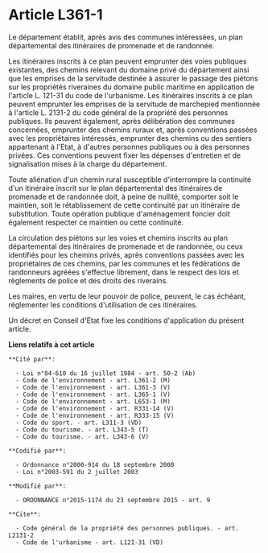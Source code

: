 # Article L361-1

Le département établit, après avis des communes intéressées, un plan départemental des itinéraires de promenade et de
randonnée. 

Les itinéraires inscrits à ce plan peuvent emprunter des voies publiques existantes, des chemins relevant du domaine privé du
département ainsi que les emprises de la servitude destinée à assurer le passage des piétons sur les propriétés riveraines du
domaine public maritime en application de l'article L. 121-31 du code de l'urbanisme. Les itinéraires inscrits à ce plan
peuvent emprunter les emprises de la servitude de marchepied mentionnée à l'article L. 2131-2 du code général de la propriété
des personnes publiques. Ils peuvent également, après délibération des communes concernées, emprunter des chemins ruraux et,
après conventions passées avec les propriétaires intéressés, emprunter des chemins ou des sentiers appartenant à l'Etat, à
d'autres personnes publiques ou à des personnes privées. Ces conventions peuvent fixer les dépenses d'entretien et de
signalisation mises à la charge du département. 

Toute aliénation d'un chemin rural susceptible d'interrompre la continuité d'un itinéraire inscrit sur le plan départemental
des itinéraires de promenade et de randonnée doit, à peine de nullité, comporter soit le maintien, soit le rétablissement de
cette continuité par un itinéraire de substitution. Toute opération publique d'aménagement foncier doit également respecter
ce maintien ou cette continuité. 

La circulation des piétons sur les voies et chemins inscrits au plan départemental des itinéraires de promenade et de
randonnée, ou ceux identifiés pour les chemins privés, après conventions passées avec les propriétaires de ces chemins, par
les communes et les fédérations de randonneurs agréées s'effectue librement, dans le respect des lois et règlements de police
et des droits des riverains. 

Les maires, en vertu de leur pouvoir de police, peuvent, le cas échéant, réglementer les conditions d'utilisation de ces
itinéraires. 

Un décret en Conseil d'Etat fixe les conditions d'application du présent article.

**Liens relatifs à cet article**

	**Cité par**:

	  - Loi n°84-610 du 16 juillet 1984 - art. 50-2 (Ab)
	  - Code de l'environnement - art. L361-2 (M)
	  - Code de l'environnement - art. L361-3 (V)
	  - Code de l'environnement - art. L365-1 (V)
	  - Code de l'environnement - art. L653-1 (M)
	  - Code de l'environnement - art. R331-14 (V)
	  - Code de l'environnement - art. R333-15 (V)
	  - Code du sport. - art. L311-3 (VD)
	  - Code du tourisme. - art. L343-5 (T)
	  - Code du tourisme. - art. L343-6 (V)

	**Codifié par**:

	  - Ordonnance n°2000-914 du 18 septembre 2000
	  - Loi n°2003-591 du 2 juillet 2003

	**Modifié par**:

	  - ORDONNANCE n°2015-1174 du 23 septembre 2015 - art. 9

	**Cite**:

	  - Code général de la propriété des personnes publiques. - art. L2131-2
	  - Code de l'urbanisme - art. L121-31 (VD)
